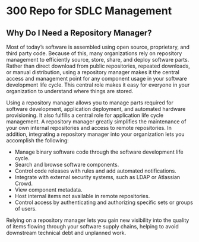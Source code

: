 # 300 Repo for SDLC Management

## Why Do I Need a Repository Manager?
Most of today’s software is assembled using open source, proprietary, and third party code. Because of this, many organizations rely on repository management to efficiently source, store, share, and deploy software parts. Rather than direct download from public repositories, repeated downloads, or manual distribution, using a repository manager makes it the central access and management point for any component usage in your software development life cycle. This central role makes it easy for everyone in your organization to understand where things are stored.

Using a repository manager allows you to manage parts required for software development, application deployment, and automated hardware provisioning. It also fulfills a central role for application life cycle management. A repository manager greatly simplifies the maintenance of your own internal repositories and access to remote repositories. In addition, integrating a repository manager into your organization lets you accomplish the following:

- Manage binary software code through the software development life cycle.
- Search and browse software components.
- Control code releases with rules and add automated notifications.
- Integrate with external security systems, such as LDAP or Atlassian Crowd.
- View component metadata.
- Host internal items not available in remote repositories.
- Control access by authenticating and authorizing specific sets or groups of users.

Relying on a repository manager lets you gain new visibility into the quality of items flowing through your software supply chains, helping to avoid downstream technical debt and unplanned work.
